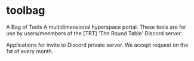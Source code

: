 # toolbag
A Bag of Tools
A multidimensional hyperspace portal.
These tools are for use by users/meembers of the [TRT] 'The Round Table' Discord server. 

Applications for invite to Discord private server. We accept request on the 1st of every month. 
